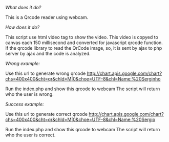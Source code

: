 *What does it do?*

This is a Qrcode reader using webcam.

*How does it do?*

This script use html video tag to show the video. This video is copyed to canvas each 150 millisecond and converted for javascript qrcode function.
If the qrcode library to read the QrCode image, so, it is sent by ajax to php server by ajax and the code is analyzed.

*Wrong example:*

Use this url to generate wrong qrcode
http://chart.apis.google.com/chart?chs=400x400&cht=qr&chld=M|0&choe=UTF-8&chl=Name:%20Serginho

Run the index.php and show this qrcode to webcam
The script will return who the user is wrong.

*Success example:*

Use this url to generate correct qrcode
http://chart.apis.google.com/chart?chs=400x400&cht=qr&chld=M|0&choe=UTF-8&chl=Name:%20Sergio

Run the index.php and show this qrcode to webcam
The script will return who the user is correct.